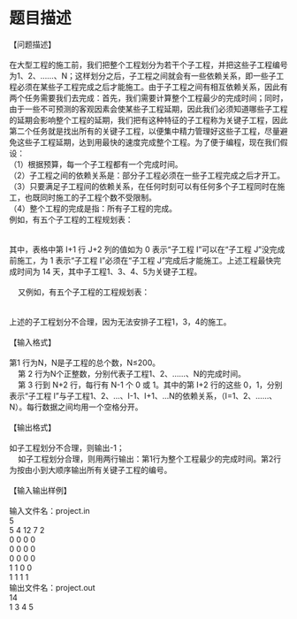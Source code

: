 # 题目描述


<div>
	【问题描述】
</div>
<div>
	 
</div>
<div>
	在大型工程的施工前，我们把整个工程划分为若干个子工程，并把这些子工程编号为1、2、……、N；这样划分之后，子工程之间就会有一些依赖关系，即一些子工程必须在某些子工程完成之后才能施工。由于子工程之间有相互依赖关系，因此有两个任务需要我们去完成：首先，我们需要计算整个工程最少的完成时间；同时，由于一些不可预测的客观因素会使某些子工程延期，因此我们必须知道哪些子工程的延期会影响整个工程的延期，我们把有这种特征的子工程称为关键子工程，因此第二个任务就是找出所有的关键子工程，以便集中精力管理好这些子工程，尽量避免这些子工程延期，达到用最快的速度完成整个工程。为了便于编程，现在我们假设： <br/>
（1）根据预算，每一个子工程都有一个完成时间。 <br/>
（2）子工程之间的依赖关系是：部分子工程必须在一些子工程完成之后才开工。 <br/>
（3）只要满足子工程间的依赖关系，在任何时刻可以有任何多个子工程同时在施工，也既同时施工的子工程个数不受限制。 <br/>
（4）整个工程的完成是指：所有子工程的完成。 <br/>
例如，有五个子工程的工程规划表：
</div>
<div>
	 
</div>
<div>
	<img src="/upload/image/20120925/20120925164751_92561.jpg" alt=""/><br/>
 
</div>
<div>
	其中，表格中第 I+1 行 J+2 列的值如为 0 表示“子工程 I”可以在“子工程 J”没完成前施工，为 1 表示“子工程 I”必须在“子工程 J”完成后才能施工。上述工程最快完成时间为 14 天，其中子工程1、3、4、5为关键子工程。 <br/>
<br/>
    又例如，有五个子工程的工程规划表：
</div>
<div>
	 
</div>
<div>
	<img src="/upload/image/20120925/20120925164817_39594.jpg" alt=""/> 
</div>
<div>
	 
</div>
<div>
	上述的子工程划分不合理，因为无法安排子工程1，3，4的施工。
</div>
<div>
	 
</div>
<div>
	【输入格式】
</div>
<div>
	 
</div>
<div>
	第1 行为N，N是子工程的总个数，N≤200。 <br/>
    第 2 行为N个正整数，分别代表子工程1、2、……、N的完成时间。 <br/>
    第 3 行到 N+2 行，每行有 N-1 个 0 或 1。其中的第 I+2 行的这些 0，1，分别表示“子工程 I”与子工程1、2、…、I-1、I+1、…N的依赖关系，（I=1、2、……、N）。每行数据之间均用一个空格分开。 <br/>
 
</div>
<div>
	【输出格式】
</div>
<div>
	 
</div>
<div>
	如子工程划分不合理，则输出-1； <br/>
    如子工程划分合理，则用两行输出：第1行为整个工程最少的完成时间。第2行为按由小到大顺序输出所有关键子工程的编号。 <br/>
 
</div>
<div>
	【输入输出样例】
</div>
<div>
	 
</div>
<div>
	输入文件名：project.in <br/>
5 <br/>
5 4 12 7 2 <br/>
0 0 0 0 <br/>
0 0 0 0 <br/>
0 0 0 0 <br/>
1 1 0 0 <br/>
1 1 1 1
</div>
<div>
	输出文件名：project.out <br/>
14 <br/>
1 3 4 5
</div>

